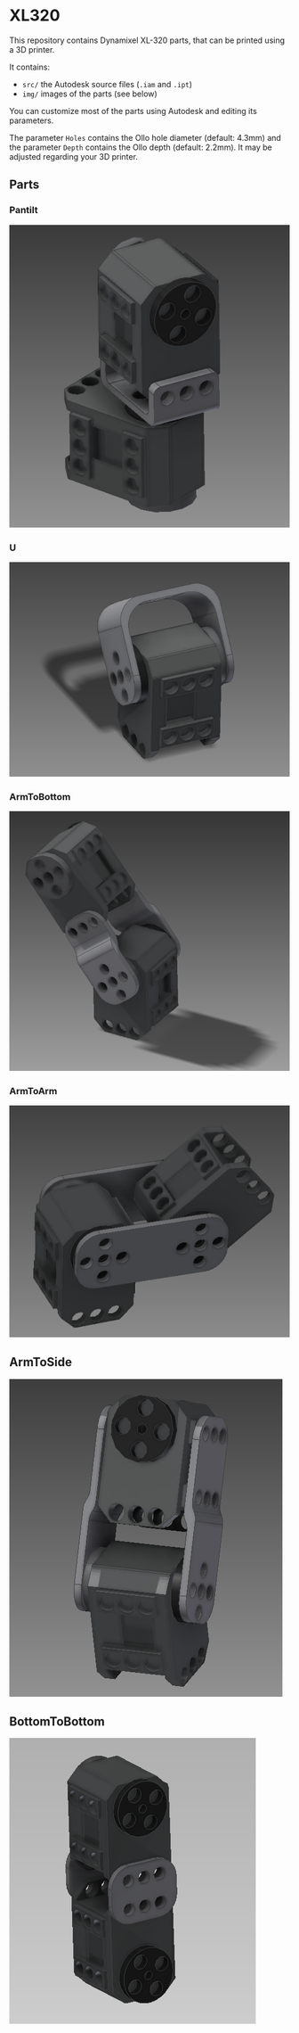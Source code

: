 # XL320

This repository contains Dynamixel XL-320 parts, that can be printed using a 3D printer.

It contains:

* `src/` the Autodesk source files (`.iam` and `.ipt`)
* `img/` images of the parts (see below)

You can customize most of the parts using Autodesk and editing its parameters.

The parameter `Holes` contains the Ollo hole diameter (default: 4.3mm) and the parameter `Depth` contains the Ollo depth (default: 2.2mm). It may be adjusted regarding your 3D printer.

## Parts

### Pantilt

![Pantilt](img/Pantilt.png)

### U

![U](img/U.png)

### ArmToBottom

![ArmToBottom](img/ArmToBottom.png)

### ArmToArm

![ArmToArm](img/ArmToArm.png)

## ArmToSide

![ArmToSide](img/ArmToSide.png)

## BottomToBottom

![BottomToBottom](img/BottomToBottom.png)